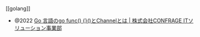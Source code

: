 [[golang]]

- @2022 [Go 言語のgo func() {}()とChannelとは | 株式会社CONFRAGE ITソリューション事業部](https://confrage.jp/go-%E8%A8%80%E8%AA%9E%E3%81%AEgo-func-%E3%81%A8channel%E3%81%A8%E3%81%AF/)
